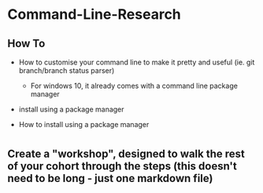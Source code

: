 # Command-Line-Research

## How To
+ How to customise your command line to make it pretty and useful (ie. git branch/branch status parser)
  + For windows 10, it already comes with a command line package manager 
  
+ install using a package manager
  
+ How to install using a package manager

#
## Create a "workshop", designed to walk the rest of your cohort through the steps (this doesn't need to be long - just one markdown file)
